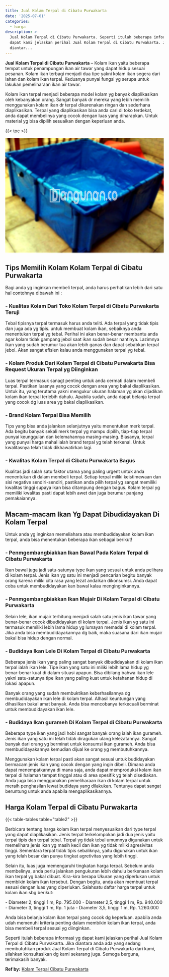 ```yaml
---
title: Jual Kolam Terpal di Cibatu Purwakarta
date: '2025-07-01'
categories:
  - harga
description: >-
  Jual Kolam Terpal di Cibatu Purwakarta. Seperti itulah beberapa informasi yg
  dapat kami jelaskan perihal Jual Kolam Terpal di Cibatu Purwakarta. Jika
  diantar...
---
```


**Jual Kolam Terpal di Cibatu Purwakarta** – Kolam ikan yaitu beberapa tempat untuk penampungan ikan air tawar yang dapat hidup sesuai pesanan. Kolam ikan terbagi menjadi dua tipe yakni kolam ikan segera dari lahan dan kolam ikan terpal. Keduanya punyai fungsi yg serupa untuk lakukan pemeliharaan ikan air tawar.

Kolam ikan terpal menjadi beberapa model kolam yg banyak diaplikasikan oleh kebanyakan orang. Sangat banyak dr mereka yang lebih memilih menggunakan kolam ikan dr terpal dikarenakan ringan dan sederhana diaplikasikan. Terpal yang diaplikasikan bisa anda cari di toko terdekat, anda dapat membelinya yang cocok dengan luas yang diharapkan. Untuk material yg bisa dipilih sesuaikan dengan keperluan anda.

{{< toc >}}

![Jual Kolam Terpal di Cibatu Purwakarta](/images/jual-kolam-terpal-29.png)

## Tips Memilih Kolam Kolam Terpal di Cibatu Purwakarta

Bagi anda yg inginkan membeli terpal, anda harus perhatikan lebih dari satu hal contohnya dibawah ini :

### \- Kualitas Kolam Dari Toko Kolam Terpal di Cibatu Purwakarta Teruji

Tebal tipisnya terpal termasuk harus anda teliti. Ada terpal yang tidak tipis dan juga ada yg tipis. untuk membuat kolam ikan, sebaiknya anda menentukan terpal yg tebal. Perihal ini akan benar-benar membantu anda agar kolam tidak gampang jebol saat ikan sudah besar nantinya. Lazimnya ikan yang sudah berumur tua akan lebih ganas dan dapat sebabkan terpal jebol. Akan sangat efisien kalau anda menggunakan terpal yg tebal.

### \- Kolam Produk Dari Kolam Terpal di Cibatu Purwakarta Bisa Request Ukuran Terpal yg Diinginkan

Luas terpal termasuk sanagt penting untuk anda cermati dalam membeli terpal. Pastikan luasnya yang cocok dengan area yang bakal diaplikasikan. Untuk itu, yang terutama yakni mengukur ukuran halaman yg akan dijadikan kolam ikan terpal terlebih dahulu. Apabila sudah, anda dapat belanja terpal yang cocok dg luas area yg bakal diaplikasikan.

### \- Brand Kolam Terpal Bisa Memilih

Tips yang bisa anda jalankan selanjutnya yaitu menentukan merk terpal. Ada begitu banyak sekali merk terpal yg mampu dipilih, tiap-tiap terpal punyai keunggulan dan kelemahannya masing-masing. Biasanya, terpal yang punyai harga mahal ialah brand terpal yg telah terkenal. Untuk kwalitasnya telah tidak dikhawatirkan lagi.

### \- Kwalitas Kolam Terpal di Cibatu Purwakarta Bagus

Kualitas jadi salah satu faktor utama yang paling urgent untuk anda menentukan di dalam membeli terpal. Setiap terpal miliki keistimewaan dan sisi negative sendiri-sendiri, pastikan anda pilih terpal yg sangat memiliki kwalitas tinggi supaya ikan bisa ditampung dengan bagus. Kolam terpal yg memiliki kwalitas pasti dapat lebih awet dan juga berumur panjang pemakaiannya.

## Macam-macam Ikan Yg Dapat Dibudidayakan Di Kolam Terpal

Untuk anda yg inginkan memeliahara atau membudidayakan kolam ikan terpal, anda bisa menentukan beberapa ikan sebagai berikut!

### \- Penmgembangbiakkan Ikan Bawal Pada Kolam Terpal di Cibatu Purwakarta

Ikan bawal juga jadi satu-satunya type ikan yang sesuai untuk anda pelihara di kolam terpal. Jenis ikan yg satu ini menjadi pencarian begitu banyak orang karena miliki cita rasa yang lezat andaikan dikonsumsi. Anda dapat coba untuk membudidayakan kan bawal kalau menginginkannya.

### \- Penmgembangbiakkan Ikan Mujair Di Kolam Terpal di Cibatu Purwakarta

Selain lele, ikan mujair terhitung menjadi salah satu jenis ikan tawar yang benar-benar cocok dibudidayakan di kolam terpal. Jenis ikan yg satu ini termasuk memiliki lebih lama hidup yg lumayan memadai di kolam terpal. Jika anda bisa membudidayakannya dg baik, maka suasana dari ikan mujair bakal bisa hidup dengan normal.

### \- Budidaya Ikan Lele Di Kolam Terpal di Cibatu Purwakarta

Beberapa jenis ikan yang paling sangat banyak dibudidayakan di kolam ikan terpal ialah ikan lele. Tipe ikan yang satu ini miliki lebih lama hidup yg benar-benar kuat di dalam situasi apapun. Bisa dibilang bahwa ikan lele yakni satu-satunya tipe ikan yang paling kuat untuk ketahanan hidup di lokasi apapun.

Banyak orang yang sudah membuktikan keberhasilannya dg membudidayakan ikan lele di kolam terpal. Alhasil keuntungan yang dihasilkan bakal amat banyak. Anda bisa mencobanya terkecuali berminat untuk membudidayakan ikan lele.

### \- Budidaya Ikan gurameh Di Kolam Terpal di Cibatu Purwakarta

Beberapa type ikan yang jadi hobi sangat banyak orang ialah ikan gurameh. Jenis ikan yang satu ini telah tidak diragukan ulang kelezatannya. Sangat banyak dari orang yg berminat untuk konsumsi ikan gurameh. Anda bisa membudidayakannya kemudian dijual ke orang yg membutuhkannya.

Menggunakan kolam terpal pasti akan sangat sesuai untuk budidayakan bermacam jenis ikan yang cocok dengan yang ingin dibeli. Dimana anda dapat menempatkannya di mana saja, anda dapat memproduksi kolam ikan terpal di halaman tempat tinggal atau di area spesifik yg telah disediakan. Anda juga bisa menggunakan pemeliharaan ikan di kolam terpal untuk meraih penghasilan lewat budidaya yang dilakukan. Tentunya dapat sangat beruntung untuk anda apabila mengaplikasikannya.

## Harga Kolam Terpal di Cibatu Purwakarta

{{< table-tables table="table2" >}}

Berbicara tentang harga kolam ikan terpal menyesuaikan dari type terpal yang dapat diaplikasikan. Jenis terpal terkelompokan jadi dua jenis yaitu terpal tipis dan terpal tebal. Terpal yg tidak tebal umumnya digunakan untuk memelihara jenis ikan yg masih kecil dan ikan yg tidak miliki agresivitas tinggi. Sementara terpal tidak tipis sebaliknya, yaitu digunakan untuk ikan yang telah besar dan punya tingkat agretivitas yang lebih tinggi.

Selain itu, luas juga memengaruhi tingkatan harga terpal. Sebelum anda membelinya, anda perlu jalankan pengukuran lebih dahulu berkenaan kolam ikan terpal yg bakal dibuat. Kira-kira berapa Ukuran yang diperlukan untuk membikin kolam ikan tersebut. Dengan begitu, anda akan membuat terpal sesuai dengan luas yang diperlukan. Salahsatu daftar harga terpal untuk kolam ikan sbg berikut:

\- Diameter 2, tinggi 1 m, Rp. 795.000 - Diameter 2,5, tinggi 1 m, Rp. 940.000 - Diameter 3, tinggi 1 m, Rp. 1 juta - Diameter 3,5, tinggi 1 m, Rp. 1.260.000

Anda bisa belanja kolam ikan terpal yang cocok dg keperluan. apabila anda udah memenuhi kriteria penting dalam membikin kolam ikan terpal, anda bisa membeli terpal sesuai yg diinginkan.

Seperti itulah beberapa informasi yg dapat kami jelaskan perihal Jual Kolam Terpal di Cibatu Purwakarta. Jika diantara anda ada yang sedang membutuhkan produk Jual Kolam Terpal di Cibatu Purwakarta dari kami, silahkan konsultasikan dg kami sekarang juga. Semoga berguna, terimakasih banyak.

**Ref by:** [Kolam Terpal Cibatu Purwakarta](https://id.wikipedia.org/wiki/Kolam)
